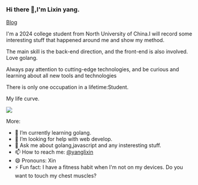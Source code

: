 ### Hi there 👋,I'm Lixin yang.

[Blog](https://ylx621.github.io/)



I'm a 2024 college student from North University of China.I will record some interesting stuff that happened around me and show my method.

The main skill is the back-end direction, and the front-end is also involved. Love golang.

Always pay attention to cutting-edge technologies, and be curious and learning about all new tools and technologies

There is only one occupation in a lifetime:Student.

My life curve.

![](https://ri.firesbox.com/images/coverimage.gif)

More:

- 🌱 I’m currently learning golang.
- 🤔 I’m looking for help with web develop.
- 💬 Ask me about golang,javascript and any insteresting stuff.
- 📫 How to reach me: [@yanglixin](https://www.zhihu.com/people/li-xin-32-2)
- 😄 Pronouns: Xin
- ⚡ Fun fact: I have a fitness habit when I'm not on my devices. Do you want to touch my chest muscles?


